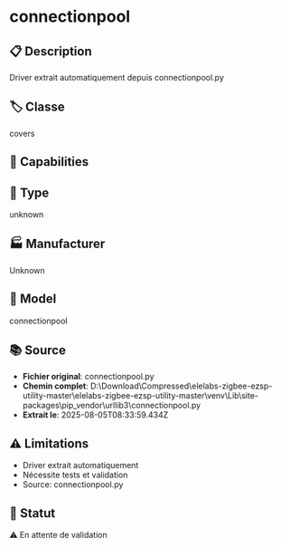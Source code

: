 # connectionpool

## 📋 Description
Driver extrait automatiquement depuis connectionpool.py

## 🏷️ Classe
covers

## 🔧 Capabilities


## 📡 Type
unknown

## 🏭 Manufacturer
Unknown

## 📱 Model
connectionpool

## 📚 Source
- **Fichier original**: connectionpool.py
- **Chemin complet**: D:\Download\Compressed\elelabs-zigbee-ezsp-utility-master\elelabs-zigbee-ezsp-utility-master\venv\Lib\site-packages\pip\_vendor\urllib3\connectionpool.py
- **Extrait le**: 2025-08-05T08:33:59.434Z

## ⚠️ Limitations
- Driver extrait automatiquement
- Nécessite tests et validation
- Source: connectionpool.py

## 🚀 Statut
⚠️ En attente de validation

